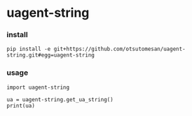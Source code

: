 # uagent-string

### install
```
pip install -e git+https://github.com/otsutomesan/uagent-string.git#egg=uagent-string
```

### usage
```
import uagent-string

ua = uagent-string.get_ua_string()
print(ua)
```

